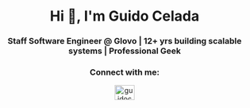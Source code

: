 <h1 align="center">Hi 👋, I'm Guido Celada</h1>
<h3 align="center">Staff Software Engineer @ Glovo | 12+ yrs building scalable systems | Professional Geek</h3>

<h3 align="center">Connect with me:</h3>
<p align="center">
<a href="https://linkedin.com/in/guidocelada" target="blank"><img align="center" src="https://raw.githubusercontent.com/rahuldkjain/github-profile-readme-generator/master/src/images/icons/Social/linked-in-alt.svg" alt="guidocelada" height="30" width="40" /></a>
</p>
